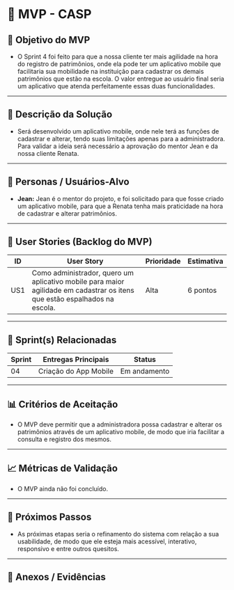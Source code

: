 # 📌 MVP - CASP

## 🎯 Objetivo do MVP

- O Sprint 4 foi feito para que a nossa cliente ter mais agilidade na hora do registro de patrimônios, onde ela pode ter um aplicativo mobile que facilitaria sua mobilidade na instituição para cadastrar os demais patrimônios que estão na escola. O valor entregue ao usuário final seria um aplicativo que atenda perfeitamente essas duas funcionalidades.

---

## 📝 Descrição da Solução

- Será desenvolvido um aplicativo mobile, onde nele terá as funções de cadastrar e alterar, tendo suas limitações apenas para a administradora. Para validar a ideia será necessário a aprovação do mentor Jean e da nossa cliente Renata.

---

## 👥 Personas / Usuários-Alvo
- **Jean:** Jean é o mentor do projeto, e foi solicitado para que fosse criado um aplicativo mobile, para que a Renata tenha mais praticidade na hora de cadastrar e alterar patrimônios.


---

## 🔑 User Stories (Backlog do MVP)
| ID  | User Story                                                                 | Prioridade | Estimativa |
|-----|-----------------------------------------------------------------------------|------------|------------|
| US1 | Como administrador, quero um aplicativo mobile para maior agilidade em cadastrar os itens que estão espalhados na escola.         | Alta       | 6 pontos   |


---

## 📅 Sprint(s) Relacionadas
| Sprint | Entregas Principais                          | Status   |
|--------|----------------------------------------------|----------|
| 04     | Criação do App Mobile                      | Em andamento |


---

## 📊 Critérios de Aceitação

- O MVP deve permitir que a administradora possa cadastrar e alterar os patrimônios através de um aplicativo mobile, de modo que iria facilitar a consulta e registro dos mesmos.

---

## 📈 Métricas de Validação

- O MVP ainda não foi concluído.

---

## 🚀 Próximos Passos

- As próximas etapas seria o refinamento do sistema com relação a sua usabilidade, de modo que ele esteja mais acessível, interativo, responsivo e entre outros quesitos.

---

## 📂 Anexos / Evidências
